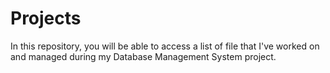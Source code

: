 # Projects
In this repository, you will be able to access a list of file that I've worked on and managed during my Database Management System project.
